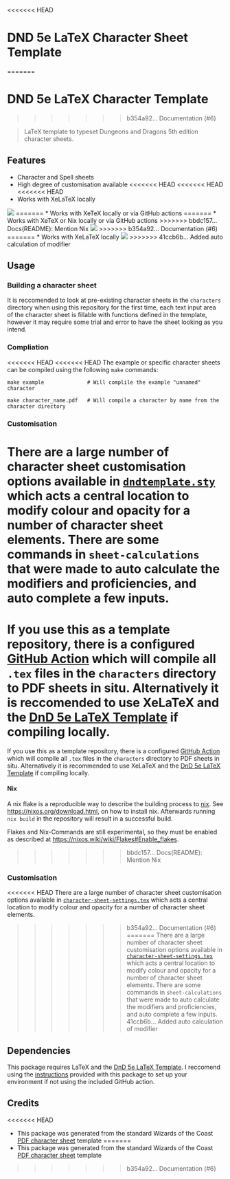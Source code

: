 <<<<<<< HEAD
# DND 5e LaTeX Character Sheet Template
=======
# DND 5e LaTeX Character Template
>>>>>>> b354a92... Documentation (#6)

> LaTeX template to typeset Dungeons and Dragons 5th edition character sheets.

## Features

* Character and Spell sheets
* High degree of customisation available
<<<<<<< HEAD
<<<<<<< HEAD
<<<<<<< HEAD
* Works with XeLaTeX locally

<img src=https://github.com/Chery-cake/DND-5e-LaTeX-Character-Sheet-Template/raw/main/bard-druid_character_sheet.png/>
=======
* Works with XeTeX locally or via GitHub actions
=======
* Works with XeTeX or Nix locally or via GitHub actions
>>>>>>> bbdc157... Docs(README): Mention Nix

<img src=https://github.com/matsavage/DND-5e-LaTeX-Character-Template/blob/documentation/fighter_character_sheet.png />
>>>>>>> b354a92... Documentation (#6)
=======
* Works with XeLaTeX locally

<img src=https://github.com/Chery-cake/DND-5e-LaTeX-Character-Sheet-Template/raw/main/bard-druid_character_sheet.png/>
>>>>>>> 41ccb6b... Added auto calculation of modifier


## Usage

### Building a character sheet

It is reccomended to look at pre-existing character sheets in the `characters` directory when using this repository for the first time, each text input area of the character sheet is fillable with functions defined in the template, however it may require some trial and error to have the sheet looking as you intend.

### Compliation

<<<<<<< HEAD
<<<<<<< HEAD
The example or specific character sheets can be compiled using the following `make` commands:

``` console
make example              # Will complile the example "unnamed" character

make character_name.pdf   # Will compile a character by name from the character directory
```

### Customisation

There are a large number of character sheet customisation options available in [`dndtemplate.sty`](https://github.com/matsavage/DND-5e-LaTeX-Character-Sheet-Template/blob/main/dndtemplate.sty) which acts a central location to modify colour and opacity for a number of character sheet elements. There are some commands in `sheet-calculations` that were made to auto calculate the modifiers and proficiencies, and auto complete a few inputs.
=======
If you use this as a template repository, there is a configured [GitHub Action](https://github.com/matsavage/dnd-latex-action) which will compile all `.tex` files in the `characters` directory to PDF sheets in situ. Alternatively it is reccomended to use XeLaTeX and the [DnD 5e LaTeX Template](https://github.com/rpgtex/DND-5e-LaTeX-Template) if compiling locally.
=======
If you use this as a template repository, there is a configured [GitHub Action](https://github.com/matsavage/dnd-latex-action) which will compile all `.tex` files in the `characters` directory to PDF sheets in situ. Alternatively it is recommended to use XeLaTeX and the [DnD 5e LaTeX Template](https://github.com/rpgtex/DND-5e-LaTeX-Template) if compiling locally.

#### Nix
A nix flake is a reproducible way to describe the building process to [nix](https://nixos.org/).
See https://nixos.org/download.html, on how to install nix.
Afterwards running `nix build` in the repository will result in a successful build.

Flakes and Nix-Commands are still experimental, so they must be enabled
as described at https://nixos.wiki/wiki/Flakes#Enable_flakes.

>>>>>>> bbdc157... Docs(README): Mention Nix

### Customisation

<<<<<<< HEAD
There are a large number of character sheet customisation options available in [`character-sheet-settings.tex`](https://github.com/matsavage/DND-5e-LaTeX-Character-Template/blob/documentation/character-sheet-settings.tex) which acts a central location to modify colour and opacity for a number of character sheet elements.
>>>>>>> b354a92... Documentation (#6)
=======
There are a large number of character sheet customisation options available in [`character-sheet-settings.tex`](https://github.com/matsavage/DND-5e-LaTeX-Character-Template/blob/documentation/character-sheet-settings.tex) which acts a central location to modify colour and opacity for a number of character sheet elements. There are some commands in `sheet-calculations` that were made to auto calculate the modifiers and proficiencies, and auto complete a few inputs.
>>>>>>> 41ccb6b... Added auto calculation of modifier

## Dependencies

This package requires LaTeX and the [DnD 5e LaTeX Template](https://github.com/rpgtex/DND-5e-LaTeX-Template). I reccomend using the [instructions](https://github.com/rpgtex/DND-5e-LaTeX-Template/tree/355b9ced1b42324574c2c4e28f9783f29c760a20#dependencies) provided with this package to set up your environment if not using the included GitHub action.

## Credits

<<<<<<< HEAD
* This package was generated from the standard Wizards of the Coast [PDF character sheet](https://media.wizards.com/2016/dnd/downloads/5E_CharacterSheet_Fillable.pdf) template
=======
* This package was generated from the standard Wizards of the Coast [PDF character sheet](https://media.wizards.com/2016/dnd/downloads/5E_CharacterSheet_Fillable.pdf) template
>>>>>>> b354a92... Documentation (#6)
